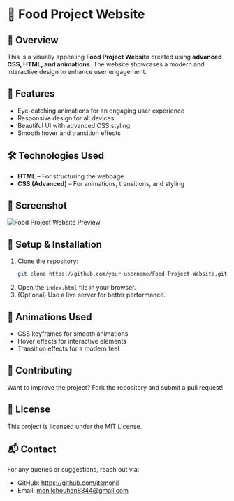 # 🍔 Food Project Website

## 📌 Overview
This is a visually appealing **Food Project Website** created using **advanced CSS, HTML, and animations**. The website showcases a modern and interactive design to enhance user engagement.

## 🚀 Features
- Eye-catching animations for an engaging user experience
- Responsive design for all devices
- Beautiful UI with advanced CSS styling
- Smooth hover and transition effects

## 🛠 Technologies Used
- **HTML** – For structuring the webpage
- **CSS (Advanced)** – For animations, transitions, and styling

## 📸 Screenshot
![Food Project Website Preview](link-to-screenshot)

## 🔧 Setup & Installation
1. Clone the repository:
   ```sh
   git clone https://github.com/your-username/Food-Project-Website.git
   ```
2. Open the `index.html` file in your browser.
3. (Optional) Use a live server for better performance.

## 🎨 Animations Used
- CSS keyframes for smooth animations
- Hover effects for interactive elements
- Transition effects for a modern feel

## 🤝 Contributing
Want to improve the project? Fork the repository and submit a pull request!

## 📜 License
This project is licensed under the MIT License.

## 📬 Contact
For any queries or suggestions, reach out via:
- GitHub: https://github.com/itsmonil
- Email: monilchouhan8844@gmail.com
